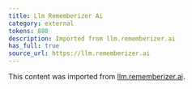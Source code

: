 ```yaml
---
title: Llm Rememberizer Ai
category: external
tokens: 888
description: Imported from llm.rememberizer.ai
has_full: true
source_url: https://llm.rememberizer.ai
---
```


This content was imported from [llm.rememberizer.ai](https://llm.rememberizer.ai).
